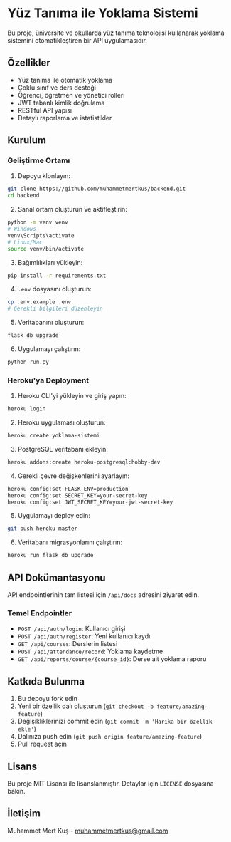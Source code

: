 # Yüz Tanıma ile Yoklama Sistemi

Bu proje, üniversite ve okullarda yüz tanıma teknolojisi kullanarak yoklama sistemini otomatikleştiren bir API uygulamasıdır.

## Özellikler

- Yüz tanıma ile otomatik yoklama
- Çoklu sınıf ve ders desteği
- Öğrenci, öğretmen ve yönetici rolleri
- JWT tabanlı kimlik doğrulama
- RESTful API yapısı
- Detaylı raporlama ve istatistikler

## Kurulum

### Geliştirme Ortamı

1. Depoyu klonlayın:
```bash
git clone https://github.com/muhammetmertkus/backend.git
cd backend
```

2. Sanal ortam oluşturun ve aktifleştirin:
```bash
python -m venv venv
# Windows
venv\Scripts\activate
# Linux/Mac
source venv/bin/activate
```

3. Bağımlılıkları yükleyin:
```bash
pip install -r requirements.txt
```

4. `.env` dosyasını oluşturun:
```bash
cp .env.example .env
# Gerekli bilgileri düzenleyin
```

5. Veritabanını oluşturun:
```bash
flask db upgrade
```

6. Uygulamayı çalıştırın:
```bash
python run.py
```

### Heroku'ya Deployment

1. Heroku CLI'yi yükleyin ve giriş yapın:
```bash
heroku login
```

2. Heroku uygulaması oluşturun:
```bash
heroku create yoklama-sistemi
```

3. PostgreSQL veritabanı ekleyin:
```bash
heroku addons:create heroku-postgresql:hobby-dev
```

4. Gerekli çevre değişkenlerini ayarlayın:
```bash
heroku config:set FLASK_ENV=production
heroku config:set SECRET_KEY=your-secret-key
heroku config:set JWT_SECRET_KEY=your-jwt-secret-key
```

5. Uygulamayı deploy edin:
```bash
git push heroku master
```

6. Veritabanı migrasyonlarını çalıştırın:
```bash
heroku run flask db upgrade
```

## API Dokümantasyonu

API endpointlerinin tam listesi için `/api/docs` adresini ziyaret edin.

### Temel Endpointler

- `POST /api/auth/login`: Kullanıcı girişi
- `POST /api/auth/register`: Yeni kullanıcı kaydı
- `GET /api/courses`: Derslerin listesi
- `POST /api/attendance/record`: Yoklama kaydetme
- `GET /api/reports/course/{course_id}`: Derse ait yoklama raporu

## Katkıda Bulunma

1. Bu depoyu fork edin
2. Yeni bir özellik dalı oluşturun (`git checkout -b feature/amazing-feature`)
3. Değişikliklerinizi commit edin (`git commit -m 'Harika bir özellik ekle'`)
4. Dalınıza push edin (`git push origin feature/amazing-feature`)
5. Pull request açın

## Lisans

Bu proje MIT Lisansı ile lisanslanmıştır. Detaylar için `LICENSE` dosyasına bakın.

## İletişim

Muhammet Mert Kuş - muhammetmertkus@gmail.com 